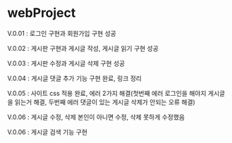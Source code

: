# webProject
V.0.01 : 로그인 구현과 회원가입 구현 성공

V.0.02 : 게시판 구현과 게시글 작성, 게시글 읽기 구현 성공

V.0.03 : 게시판 수정과 게시글 삭제 구현 성공

V.0.04 : 게시글 댓글 추가 기능 구현 완료, 링크 정리

V.0.05 : 사이트 css 적용 완료, 에러 2가지 해결(첫번째 에러 로그인을 해야지 게시글을 읽는거 해결, 두번째 에러 댓글이 있는 게시글 삭제가 안되는 오류 해결)

V.0.06 : 게시글 수정, 삭제 본인이 아니면 수정, 삭제 못하게 수정했음

V.0.06 : 게시글 검색 기능 구현

